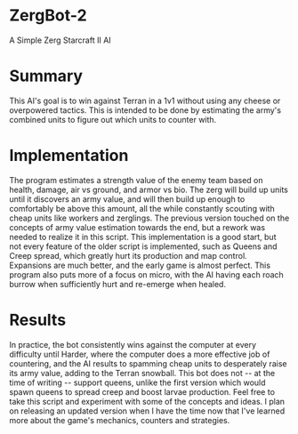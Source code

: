 # ZergBot-2
A Simple Zerg Starcraft II AI

# Summary
This AI's goal is to win against Terran in a 1v1 without using any cheese or overpowered tactics.  This is intended to be done by estimating the army's combined units to figure out which units to counter with.

# Implementation
The program estimates a strength value of the enemy team based on health, damage, air vs ground, and armor vs bio.  The zerg will build up units until it discovers an army value, and will then build up enough to comfortably be above this amount, all the while constantly scouting with cheap units like workers and zerglings.  The previous version touched on the concepts of army value estimation towards the end, but a rework was needed to realize it in this script.  This implementation is a good start, but not every feature of the older script is implemented, such as Queens and Creep spread, which greatly hurt its production and map control.  Expansions are much better, and the early game is almost perfect.  This program also puts more of a focus on micro, with the AI having each roach burrow when sufficiently hurt and re-emerge when healed.  

# Results
In practice, the bot consistently wins against the computer at every difficulty until Harder, where the computer does a more effective job of countering, and the AI results to spamming cheap units to desperately raise its army value, adding to the Terran snowball.  This bot does not -- at the time of writing -- support queens, unlike the first version which would spawn queens to spread creep and boost larvae production.  Feel free to take this script and experiment with some of the concepts and ideas.  I plan on releasing an updated version when I have the time now that I've learned more about the game's mechanics, counters and strategies.
